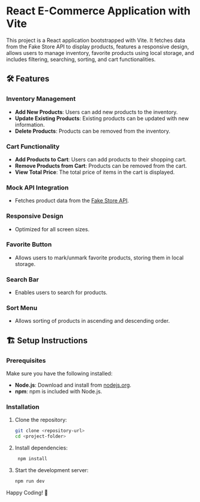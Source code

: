 # React E-Commerce Application with Vite

This project is a React application bootstrapped with Vite. It fetches data from the Fake Store API to display products, features a responsive design, allows users to manage inventory, favorite products using local storage, and includes filtering, searching, sorting, and cart functionalities.

## 🛠️ Features

### Inventory Management
- **Add New Products**: Users can add new products to the inventory.
- **Update Existing Products**: Existing products can be updated with new information.
- **Delete Products**: Products can be removed from the inventory.

### Cart Functionality
- **Add Products to Cart**: Users can add products to their shopping cart.
- **Remove Products from Cart**: Products can be removed from the cart.
- **View Total Price**: The total price of items in the cart is displayed.
  
### Mock API Integration
- Fetches product data from the [Fake Store API](https://fakestoreapi.com/).

### Responsive Design
- Optimized for all screen sizes.

### Favorite Button
- Allows users to mark/unmark favorite products, storing them in local storage.

### Search Bar
- Enables users to search for products.

### Sort Menu
- Allows sorting of products in ascending and descending order.

## 🏗️ Setup Instructions

### Prerequisites
Make sure you have the following installed:
- **Node.js**: Download and install from [nodejs.org](https://nodejs.org/).
- **npm**: npm is included with Node.js.

### Installation
1. Clone the repository:
   ```bash
   git clone <repository-url>
   cd <project-folder>
2. Install dependencies:
   ```bash
    npm install 
3. Start the development server:
   ```bash
   npm run dev
   
Happy Coding! 🚀
